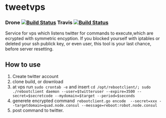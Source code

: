 # tweetvps 
### Drone [![Build Status](https://drone.io/github.com/bitswarming/TweetVps/status.png)](https://drone.io/github.com/bitswarming/TweetVps/latest) Travis [![Build Status](https://travis-ci.org/bitswarming/TweetVps.svg?branch=master)](https://travis-ci.org/bitswarming/TweetVps)

Service for vps which listens twitter for commands to execute,which are ecrypted with symmetric encyption. If you blocked yourself with iptables or deleted your ssh publick key, or even user, this tool is your last chance, before server resetting.


## How to use
1. Create twitter account
1. clone build, or download
1. at vps run `sudo crontab -e` and insert 
`cd /opt/rebootclient/;
sudo ./rebootclient daemon --user=$twitteruser --expire=3500 --secret=$secretcode --mydomain=$target --period=$seconds`
1. generete encrypted command` rebootclient.go encode  --secret=xxx --targetdomain=quad.node.consul --message=reboot:robot.node.consul`
1. post command to twitter.
